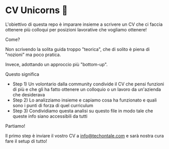 # CV Unicorns 🦄

L'obiettivo di questa repo è imparare insieme a scrivere un CV che ci faccia ottenere più colloqui per posizioni lavorative che vogliamo ottenere!

Come?

Non scrivendo la solita guida troppo "teorica", che di solito è piena di "nozioni" ma poco pratica.

Invece, adottando un approccio più "bottom-up".

Questo significa

* Step 1) Un volontario dalla community condivide il CV che pensi funzioni di più e che gli ha fatto ottenere un colloquio o un lavoro da un'azienda che desiderava
* Step 2) Lo analizziamo insieme e capiamo cosa ha funzionato e quali sono i punti di forza di quel curriculum
* Step 3) Condividiamo questa analisi su questo file in modo tale che queste info siano accessibili da tutti

Partiamo!

Il primo step è inviare il vostro CV a info@techontale.com e sarà nostra cura fare il setup di tutto!

